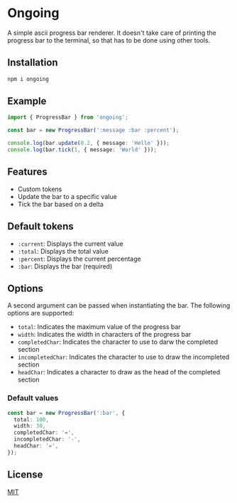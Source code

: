 # Ongoing

A simple ascii progress bar renderer. It doesn't take care of printing the progress bar to the terminal, so that has to be done using other tools.

## Installation

```bash
npm i ongoing
```

## Example

```ts
import { ProgressBar } from 'ongoing';

const bar = new ProgressBar(':message :bar :percent');

console.log(bar.update(0.2, { message: 'Hello' }));
console.log(bar.tick(1, { message: 'World' }));
```

## Features

 - Custom tokens
 - Update the bar to a specific value
 - Tick the bar based on a delta

## Default tokens

 - `:current`: Displays the current value
 - `:total`: Displays the total value
 - `:percent`: Displays the current percentage
 - `:bar`: Displays the bar (required)

## Options

A second argument can be passed when instantiating the bar. The following options are supported:

 - `total`: Indicates the maximum value of the progress bar
 - `width`: Indicates the width in characters of the progress bar
 - `completedChar`: Indicates the character to use to darw the completed section
 - `incompletedChar`: Indicates the character to use to draw the incompleted section
 - `headChar`: Indicates a character to draw as the head of the completed section

### Default values

```ts
const bar = new ProgressBar(':bar', {
  total: 100,
  width: 30,
  completedChar: '=',
  incompletedChar: '-',
  headChar: '=',
});
```

## License

[MIT](LICENSE)
